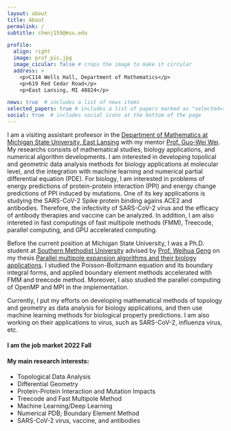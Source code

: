 ```yaml
---
layout: about
title: About
permalink: /
subtitle: chenj159@msu.edu

profile:
  align: right
  image: prof_pic.jpg
  image_cicular: false # crops the image to make it circular
  address: >
    <p>C114 Wells Hall, Department of Mathematics</p>
    <p>619 Red Cedar Road</p>
    <p>East Lansing, MI 48824</p>

news: true  # includes a list of news items
selected_papers: true # includes a list of papers marked as "selected={true}"
social: true  # includes social icons at the bottom of the page
---
```


I am a visiting assistant profeesor in the 
<a href="https://math.msu.edu/">Department of Mathematics at Michigan State University, East Lansing</a> 
with my mentor <a href="https://users.math.msu.edu/users/weig/">Prof. Guo-Wei Wei</a>. 
My researchs consists of mathematical studies, biology applications, 
and numerical algorithm developments. 
I am interested in developing topolical and geometric data analysis methods 
for biology applications at molecular level, 
and the integration with machine learning and numerical partial differential equation (PDE). 
For biology, I am interested in problems of energy predictions of 
protein-protein interaction (PPI) and energy change predictions of PPI induced by mutations.
One of its key applications is 
studying the SARS-CoV-2 Spike protein binding agains ACE2 and antibodies.
Therefore, 
the infectivity of SARS-CoV-2 virus and 
the efficacy of antibody therapies and vaccine can be analyzed.
In addition, I am also intereted in 
fast computings of fast multipole methods (FMM), Treecode, parallel computing, 
and GPU accelerated computing. 

Before the current position at Michigan State University, 
I was a Ph.D. student at 
<a href="https://www.smu.edu/Dedman/Academics/Departments/Math/Graduate/Dissertations-New">Southern Methodist University</a>
advised by <a href="https://www.smu.edu/Dedman/Academics/Departments/Math/People/Faculty/WeihuaGeng">Prof. Weihua Geng</a> on my thesis
<a href="https://scholar.smu.edu/hum_sci_mathematics_etds/3/">Parallel multipole expansion algorithms and their biology applications</a>.
I studied the Poisson-Boltzmann equation and its boundary integral forms,
and applied boundary element methods accelerated with FMM and treecode method.
Moreover, I also studied the parallel computing of OpenMP and MPI in the implementation.

Currently, I put my efforts on developing mathematical methods of 
topology and geometry as data analysis for biology applications, 
and then use machine learning methods for biological property predictions.
I am also working on their applications to virus, such as SARS-CoV-2, influenza virus, etc.

#### I am the job market 2022 Fall

#### My main research interests:

* Topological Data Analysis
* Differential Geometry
* Protein-Protein Interaction and Mutation Impacts
* Treecode and Fast Multipole Method
* Machine Learning/Deep Learning
* Numerical PDB; Boundary Element Method
* SARS-CoV-2 virus, vaccine, and antibodies
